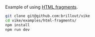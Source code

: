 Example of using [HTML fragments](https://vike.dev/escapeInject#html-fragments).

```bash
git clone git@github.com:brillout/vike
cd vike/examples/html-fragments/
npm install
npm run dev
```
